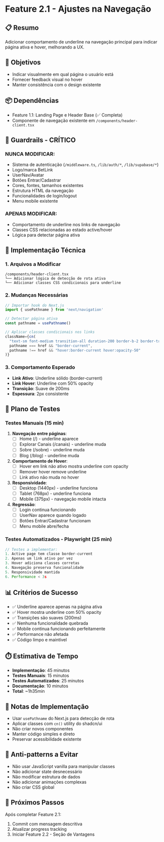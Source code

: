 # Feature 2.1 - Ajustes na Navegação

## 📋 Resumo
Adicionar comportamento de underline na navegação principal para indicar página ativa e hover, melhorando a UX.

## 🎯 Objetivos
- Indicar visualmente em qual página o usuário está
- Fornecer feedback visual no hover
- Manter consistência com o design existente

## 📦 Dependências
- Feature 1.1: Landing Page e Header Base (✅ Completa)
- Componente de navegação existente em `/components/header-client.tsx`

## 🚨 Guardrails - CRÍTICO
### NUNCA MODIFICAR:
- Sistema de autenticação (`/middleware.ts`, `/lib/auth/*`, `/lib/supabase/*`)
- Logo/marca BetLink
- UserNav/Avatar
- Botões Entrar/Cadastrar
- Cores, fontes, tamanhos existentes
- Estrutura HTML da navegação
- Funcionalidades de login/logout
- Menu mobile existente

### APENAS MODIFICAR:
- Comportamento de underline nos links de navegação
- Classes CSS relacionadas ao estado active/hover
- Lógica para detectar página ativa

## 🔧 Implementação Técnica

### 1. Arquivos a Modificar
```
/components/header-client.tsx
└── Adicionar lógica de detecção de rota ativa
└── Adicionar classes CSS condicionais para underline
```

### 2. Mudanças Necessárias
```typescript
// Importar hook do Next.js
import { usePathname } from 'next/navigation'

// Detectar página ativa
const pathname = usePathname()

// Aplicar classes condicionais nos links
className={cn(
  "text-sm font-medium transition-all duration-200 border-b-2 border-transparent",
  pathname === href && "border-current",
  pathname !== href && "hover:border-current hover:opacity-50"
)}
```

### 3. Comportamento Esperado
- **Link Ativo**: Underline sólido (border-current)
- **Link Hover**: Underline com 50% opacity
- **Transição**: Suave de 200ms
- **Espessura**: 2px consistente

## 🧪 Plano de Testes

### Testes Manuais (15 min)
1. **Navegação entre páginas**:
   - [ ] Home (/) - underline aparece
   - [ ] Explorar Canais (/canais) - underline muda
   - [ ] Sobre (/sobre) - underline muda
   - [ ] Blog (/blog) - underline muda

2. **Comportamento de Hover**:
   - [ ] Hover em link não ativo mostra underline com opacity
   - [ ] Remover hover remove underline
   - [ ] Link ativo não muda no hover

3. **Responsividade**:
   - [ ] Desktop (1440px) - underline funciona
   - [ ] Tablet (768px) - underline funciona
   - [ ] Mobile (375px) - navegação mobile intacta

4. **Regressão**:
   - [ ] Login continua funcionando
   - [ ] UserNav aparece quando logado
   - [ ] Botões Entrar/Cadastrar funcionam
   - [ ] Menu mobile abre/fecha

### Testes Automatizados - Playwright (25 min)
```typescript
// Testes a implementar:
1. Active page tem classe border-current
2. Apenas um link ativo por vez
3. Hover adiciona classes corretas
4. Navegação preserva funcionalidade
5. Responsividade mantida
6. Performance < 3s
```

## 📊 Critérios de Sucesso
- ✅ Underline aparece apenas na página ativa
- ✅ Hover mostra underline com 50% opacity
- ✅ Transições são suaves (200ms)
- ✅ Nenhuma funcionalidade quebrada
- ✅ Mobile continua funcionando perfeitamente
- ✅ Performance não afetada
- ✅ Código limpo e maintível

## ⏱️ Estimativa de Tempo
- **Implementação**: 45 minutos
- **Testes Manuais**: 15 minutos
- **Testes Automatizados**: 25 minutos
- **Documentação**: 10 minutos
- **Total**: ~1h35min

## 📝 Notas de Implementação
- Usar `usePathname` do Next.js para detecção de rota
- Aplicar classes com `cn()` utility do shadcn/ui
- Não criar novos componentes
- Manter código simples e direto
- Preservar acessibilidade existente

## 🚫 Anti-patterns a Evitar
- Não usar JavaScript vanilla para manipular classes
- Não adicionar state desnecessário
- Não modificar estrutura de dados
- Não adicionar animações complexas
- Não criar CSS global

## 🔄 Próximos Passos
Após completar Feature 2.1:
1. Commit com mensagem descritiva
2. Atualizar progress tracking
3. Iniciar Feature 2.2 - Seção de Vantagens